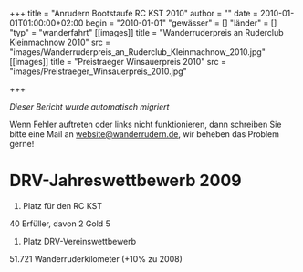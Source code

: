 +++
title = "Anrudern Bootstaufe RC KST 2010"
author = ""
date = 2010-01-01T01:00:00+02:00
begin = "2010-01-01"
"gewässer" = []
"länder" = []
"typ" = "wanderfahrt"
[[images]]
title = "Wanderruderpreis an Ruderclub Kleinmachnow 2010"
src = "images/Wanderruderpreis_an_Ruderclub_Kleinmachnow_2010.jpg"
[[images]]
title = "Preistraeger Winsauerpreis 2010"
src = "images/Preistraeger_Winsauerpreis_2010.jpg"

+++


*Dieser Bericht wurde automatisch migriert*

Wenn Fehler auftreten oder links nicht funktionieren, dann schreiben Sie bitte eine Mail an website@wanderrudern.de, wir beheben das Problem gerne!



# DRV-Jahreswettbewerb 2009


1. Platz für den RC KST

40 Erfüller, davon 2 Gold 5

1. Platz DRV-Vereinswettbewerb

51.721 Wanderruderkilometer (+10% zu 2008)